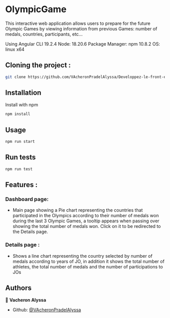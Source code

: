 
# OlympicGame

This interactive web application allows users to prepare for the future Olympic Games by viewing information from previous Games: number of medals, countries, participants, etc...

Using Angular CLI 19.2.4
Node: 18.20.6
Package Manager: npm 10.8.2
OS: linux x64

## Cloning the project : 
```sh
git clone https://github.com/VAcheronPradelAlyssa/Developpez-le-front-end-en-utilisant-Angular.git
````
## Installation

Install  with npm

```sh
npm install
```

## Usage

```sh
npm run start
```

## Run tests

```sh
npm run test
```
## Features :
### Dashboard page:
- Main page showing a Pie chart representing the countries that participated in the Olympics according to their number of medals won during the last 3 Olympic Games, a tooltip appears when passing over showing the total number of medals won. Click on it to be redirected to the Details page.

### Details page :
- Shows a line chart representing the country selected by number of medals according to years of JO, in addition it shows the total number of athletes, the total number of medals and the number of participations to JOs
## Authors

👤 **Vacheron Alyssa**

* Github: [@VAcheronPradelAlyssa](https://github.com/VAcheronPradelAlyssa)
